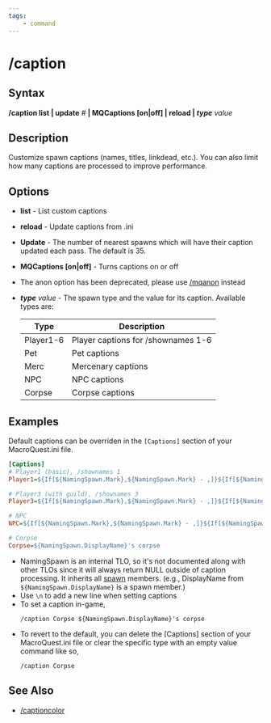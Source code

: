 ```yaml
---
tags:
    - command
---
```

# /caption

## Syntax

**/caption list | update** _#_ **| MQCaptions [on|off] | reload | _type_** _value_ 

## Description

Customize spawn captions (names, titles, linkdead, etc.). You can also limit how many captions are processed to improve performance.

## Options

* **list** - List custom captions
* **reload** - Update captions from .ini
* **Update** - The number of nearest spawns which will have their caption updated each pass. The default is 35.
* **MQCaptions [on|off]** - Turns captions on or off
* The anon option has been deprecated, please use [/mqanon](mqanon.md) instead
* **_type_** _value_ - The spawn type and the value for its caption. Available types are:

  | Type       | Description                          |
  |------------|--------------------------------------|
  | Player1-6  | Player captions for /shownames 1-6   | 
  | Pet        | Pet captions                         | 
  | Merc       | Mercenary captions                  | 
  | NPC        | NPC captions                        | 
  | Corpse     | Corpse captions                     |

## Examples

Default captions can be overriden in the `[Captions]` section of your MacroQuest.ini file. 

```ini
[Captions]
# Player1 (basic), /shownames 1
Player1=${If[${NamingSpawn.Mark},${NamingSpawn.Mark} - ,]}${If[${NamingSpawn.Trader},Trader ,]}${If[${NamingSpawn.Invis},(${NamingSpawn.DisplayName}),${NamingSpawn.DisplayName}]}${If[${NamingSpawn.AFK}, AFK,]}${If[${NamingSpawn.Linkdead}, LD,]}${If[${NamingSpawn.LFG}, LFG,]}${If[${NamingSpawn.GroupLeader}, LDR,]}

# Player3 (with guild), /shownames 3
Player3=${If[${NamingSpawn.Mark},${NamingSpawn.Mark} - ,]}${If[${NamingSpawn.Trader},Trader ,]}${If[${NamingSpawn.Invis},(${NamingSpawn.DisplayName}),${NamingSpawn.DisplayName}]}${If[${NamingSpawn.Surname.Length}, ${NamingSpawn.Surname},]}${If[${NamingSpawn.AFK}, AFK,]}${If[${NamingSpawn.Linkdead}, LD,]}${If[${NamingSpawn.LFG}, LFG,]}${If[${NamingSpawn.GroupLeader}, LDR,]}${If[${NamingSpawn.Guild.Length},\n<${NamingSpawn.Guild}>,]}

# NPC
NPC=${If[${NamingSpawn.Mark},${NamingSpawn.Mark} - ,]}${If[${NamingSpawn.Assist},>> ,]}${NamingSpawn.DisplayName}${If[${NamingSpawn.Assist}, - ${NamingSpawn.PctHPs}%<<,]}${If[${NamingSpawn.Surname.Length},\n(${NamingSpawn.Surname}),]}

# Corpse
Corpse=${NamingSpawn.DisplayName}'s corpse
```

* NamingSpawn is an internal TLO, so it's not documented along with other TLOs since it will always return NULL outside of caption processing. It inherits all [spawn](../data-types/datatype-spawn.md) members. (e.g., DisplayName from `${NamingSpawn.DisplayName}` is a spawn member.)
* Use `\n` to add a new line when setting captions
* To set a caption in-game,
  ```text
  /caption Corpse ${NamingSpawn.DisplayName}'s corpse
  ```
* To revert to the default, you can delete the [Captions] section of your MacroQuest.ini file or clear the specific type with an empty value command like so,
  ```text
  /caption Corpse
  ```

## See Also

* [/captioncolor](captioncolor.md)
